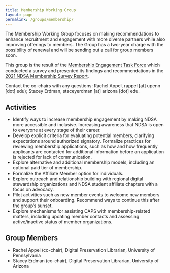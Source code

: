 ```yaml
---
title: Membership Working Group
layout: page
permalink: /groups/membership/
---
```


The Membership Working Group focuses on making recommendations to enhance recruitment and engagement with more diverse partners while also improving offerings to members. The Group has a two-year charge with the possibility of renewal and will be sending out a call for group members soon.  

This group is the result of the [Membership Engagement Task Force](membership-task-force.md) which conducted a survey and presented its findings and recommendations in the [2021 NDSA Membership Survey Report](https://osf.io/y4kpu/?view_only=). 

Contact the co-chairs with any questions: Rachel Appel, rappel [at] upenn [dot] edu); Stacey Erdman, staceyerdman [at] arizona [dot] edu. 

## Activities 
- Identify ways to increase membership engagement by making NDSA more accessible and inclusive. Increasing awareness that NDSA is open to everyone at every stage of their career.
- Develop explicit criteria for evaluating potential members, clarifying expectations around authorized signatory. Formalize practices for reviewing membership applications, such as how and how frequently applicants are contacted for additional information before an application is rejected for lack of communication.
- Explore alternative and additional membership models, including an optional paid tier of membership.
- Formalize the Affiliate Member option for individuals.
- Explore outreach and relationship building with regional digital stewardship organizations and NDSA student affiliate chapters with a focus on advocacy. 
- Pilot activities such as new member events to welcome new members and support their onboarding. Recommend ways to continue this after the group’s sunset.
- Explore mechanisms for assisting CAPS with membership-related matters, including updating member contacts and assessing active/inactive status of member organizations.

## Group Members 
- Rachel Appel (co-chair), Digital Preservation Librarian, University of Pennsylvania  
- Stacey Erdman (co-chair), Digital Preservation Librarian, University of Arizona


